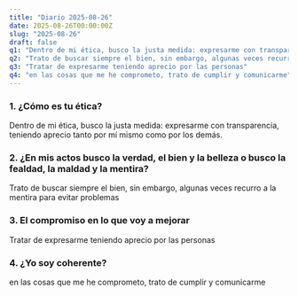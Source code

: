 ```yaml
---
title: "Diario 2025-08-26"
date: 2025-08-26T00:00:00Z
slug: "2025-08-26"
draft: false
q1: "Dentro de mi ética, busco la justa medida: expresarme con transparencia, teniendo aprecio tanto por mí mismo como por los demás."
q2: "Trato de buscar siempre el bien, sin embargo, algunas veces recurro a la mentira para evitar problemas"
q3: "Tratar de expresarme teniendo aprecio por las personas"
q4: "en las cosas que me he comprometo, trato de cumplir y comunicarme"
---
```

### 1. ¿Cómo es tu ética?
Dentro de mi ética, busco la justa medida: expresarme con transparencia, teniendo aprecio tanto por mí mismo como por los demás.

### 2. ¿En mis actos busco la verdad, el bien y la belleza o busco la fealdad, la maldad y la mentira?
Trato de buscar siempre el bien, sin embargo, algunas veces recurro a la mentira para evitar problemas

### 3. El compromiso en lo que voy a mejorar
Tratar de expresarme teniendo aprecio por las personas

### 4. ¿Yo soy coherente?
en las cosas que me he comprometo, trato de cumplir y comunicarme
